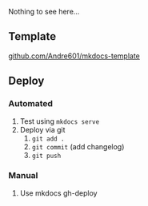 Nothing to see here...

## Template
[github.com/Andre601/mkdocs-template](https://github.com/Andre601/mkdocs-template)

## Deploy
### Automated
1. Test using `mkdocs serve`
2. Deploy via git
   1. `git add .`
   2. `git commit` (add changelog)
   3. `git push`

### Manual
1. Use mkdocs gh-deploy